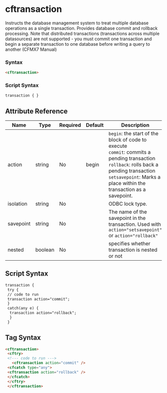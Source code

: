 # cftransaction

Instructs the database management system to treat multiple
 database operations as a single transaction. Provides database
 commit and rollback processing.
Note that distributed transactions (transactions across multiple datasources) are not supported - you must commit one transaction and begin a separate transaction to one database before writing a query to another (CFMX7 Manual)

### Syntax

```html
<cftransaction>
```

### Script Syntax

```javascript
transaction { }
```

## Attribute Reference

| Name | Type | Required | Default | Description |
| --- | --- | --- | --- | --- |
| action | string | No | begin | `begin`: the start of the block of code to execute<br />`commit`: commits a pending transaction<br />`rollback`: rolls back a pending transaction<br />`setsavepoint`: Marks a place within the transaction as a savepoint. |
| isolation | string | No |  | ODBC lock type. |
| savepoint | string | No |  | The name of the savepoint in the transaction. Used with `action="setsavepoint"` or `action="rollback"` |
| nested | boolean | No |  | specifies whether transaction is nested or not |

## Script Syntax

```html
transaction { 
 try { 
 // code to run 
 transaction action="commit"; 
 } 
 catch(any e) { 
  transaction action="rollback"; 
  } 
 }
```

## Tag Syntax

```html
<cftransaction> 
 <cftry> 
 <!--- code to run ---> 
   <cftransaction action="commit" /> 
 <cfcatch type="any"> 
 <cftransaction action="rollback" /> 
 </cfcatch> 
 </cftry> 
 </cftransaction>
```
